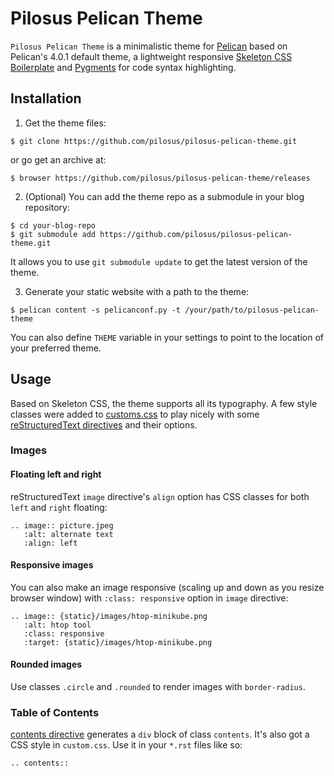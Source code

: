 # Pilosus Pelican Theme

`Pilosus Pelican Theme` is a minimalistic theme for
[Pelican](https://docs.getpelican.com/en/stable/) based on Pelican's 4.0.1 default theme, 
a lightweight responsive [Skeleton CSS Boilerplate](http://getskeleton.com/) and 
[Pygments](http://pygments.org/) for code syntax highlighting.


## Installation

1. Get the theme files:

```
$ git clone https://github.com/pilosus/pilosus-pelican-theme.git
```
or go get an archive at:

```
$ browser https://github.com/pilosus/pilosus-pelican-theme/releases
```
2. (Optional) You can add the theme repo as a submodule in your blog
   repository:

```
$ cd your-blog-repo
$ git submodule add https://github.com/pilosus/pilosus-pelican-theme.git
```

It allows you to use `git submodule update` to get the latest version
of the theme.


3. Generate your static website with a path to the theme:

```
$ pelican content -s pelicanconf.py -t /your/path/to/pilosus-pelican-theme
```
You can also define `THEME` variable in your settings to point to the
location of your preferred theme.


## Usage

Based on Skeleton CSS, the theme supports all its typography. A few style classes were added to
[customs.css](https://github.com/pilosus/pilosus-pelican-theme/blob/master/static/css/custom.css)
to play nicely with some [reStructuredText directives](http://docutils.sourceforge.net/docs/ref/rst/directives.html)
and their options.

### Images


#### Floating left and right

reStructuredText ``image`` directive's ``align`` option has CSS
classes for both ``left`` and ``right`` floating:

```
.. image:: picture.jpeg
   :alt: alternate text
   :align: left
```

#### Responsive images

You can also make an image responsive (scaling up and down as you
resize browser window) with ``:class: responsive`` option in ``image``
directive:

```
.. image:: {static}/images/htop-minikube.png
   :alt: htop tool
   :class: responsive
   :target: {static}/images/htop-minikube.png
```

#### Rounded images

Use classes ``.circle`` and ``.rounded`` to render images with
``border-radius``.


### Table of Contents

[contents directive](http://docutils.sourceforge.net/docs/ref/rst/directives.html#table-of-contents)
generates a ``div`` block of class ``contents``. It's also got a CSS
style in ``custom.css``. Use it in your ``*.rst`` files like so:

```
.. contents::
```

